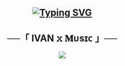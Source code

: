 <h2 align="center">
 
[![Typing SVG](https://readme-typing-svg.herokuapp.com/?lines=WELCOME+TO+IVANxMUSIC+V2)](https://github.com/IR-O/IVANxMUSIC)
</h2>

<h2 align="center">
    ──「 IVAN 𝚡 𝐌ᴜsɪᴄ 」──
</h2>

<p align="center">
  <img src="https://telegra.ph/file/04237b82008edbee8e213.jpg">
</p>

